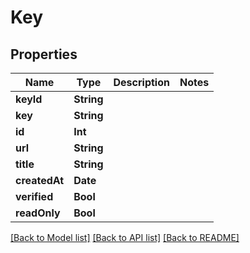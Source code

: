 # Key

## Properties
Name | Type | Description | Notes
------------ | ------------- | ------------- | -------------
**keyId** | **String** |  | 
**key** | **String** |  | 
**id** | **Int** |  | 
**url** | **String** |  | 
**title** | **String** |  | 
**createdAt** | **Date** |  | 
**verified** | **Bool** |  | 
**readOnly** | **Bool** |  | 

[[Back to Model list]](../README.md#documentation-for-models) [[Back to API list]](../README.md#documentation-for-api-endpoints) [[Back to README]](../README.md)


